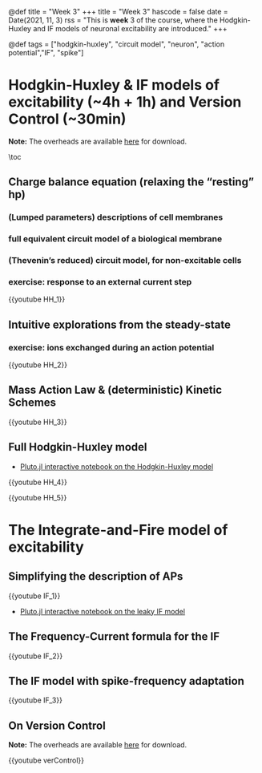 @def title = "Week 3"
+++ 
title = "Week 3"
hascode = false 
date = Date(2021, 11, 3) 
rss = "This is **week** 3 of the course, where the Hodgkin-Huxley and IF models of neuronal excitability are introduced." 
+++

@def tags = ["hodgkin-huxley", "circuit model", "neuron", "action potential","IF", "spike"]

# Hodgkin-Huxley & IF models of excitability (~4h + 1h) and Version Control (~30min)

**Note:** The overheads are available
[here](https://github.com/mgiugliano/ComputationalNeurobiologyCourse/tree/main/overheads/Lectures)
for download.

\toc

## Charge balance equation (relaxing the “resting” hp)

### (Lumped parameters) descriptions of cell membranes

### full equivalent circuit model of a biological membrane

### (Thevenin’s reduced) circuit model, for non-excitable cells

### exercise: response to an external current step

{{youtube HH_1}}

## Intuitive explorations from the steady-state

### exercise: ions exchanged during an action potential

{{youtube HH_2}}

## Mass Action Law & (deterministic) Kinetic Schemes

{{youtube HH_3}}

## Full Hodgkin-Huxley model

- [Pluto.jl interactive notebook on the Hodgkin-Huxley model](../notebooks/HodkingHuxley/)

{{youtube HH_4}}

{{youtube HH_5}}

# The Integrate-and-Fire model of excitability

## Simplifying the description of APs

{{youtube IF_1}}

- [Pluto.jl interactive notebook on the leaky IF model](../notebooks/IF/)

## The Frequency-Current formula for the IF

{{youtube IF_2}}

## The IF model with spike-frequency adaptation

{{youtube IF_3}}

## On Version Control

**Note:** The overheads are available
[here](https://github.com/mgiugliano/ComputationalNeurobiologyCourse/tree/main/overheads/softSkills)
for download.

{{youtube verControl}}
